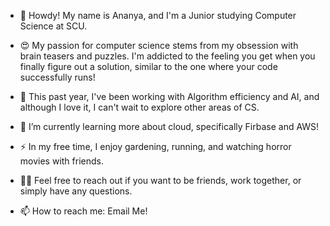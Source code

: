
- 🤠  Howdy! My name is Ananya, and I'm a Junior studying Computer Science at SCU. 

- 😍  My passion for computer science stems from my obsession with brain teasers and puzzles. I'm addicted to the feeling you get when you finally figure out a solution, similar to the one where your code successfully runs! 

- 🔭  This past year, I've been working with Algorithm efficiency and AI, and although I love it, I can't wait to explore other areas of CS. 

- 🌱  I’m currently learning more about cloud, specifically Firbase and AWS!

- ⚡  In my free time, I enjoy gardening, running, and watching horror movies with friends. 

- 👯‍♀️ Feel free to reach out if you want to be friends, work together, or simply have any questions. 

- 📫 How to reach me: Email Me!
